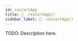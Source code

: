 ```yaml
---
id: restartApp
title: 🔨 .restartApp()
sidebar_label: 🔨 .restartApp() 
---
```


TODO: Description here.